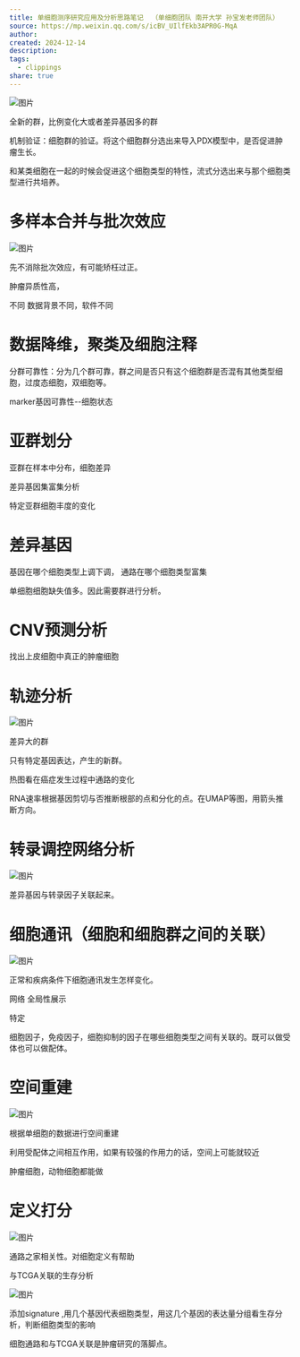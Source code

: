 ```yaml
---
title: 单细胞测序研究应用及分析思路笔记  （单细胞团队 南开大学 孙宝发老师团队）
source: https://mp.weixin.qq.com/s/icBV_UIlfEkb3APR0G-MqA
author: 
created: 2024-12-14
description: 
tags:
  - clippings
share: true
---
```

![图片](https://mmbiz.qpic.cn/mmbiz_png/hj3dVRve41C4iaLBPnM9pZiaJgNQYc1nRfX6wEgc2akhaZZia94JXGiaQXUTC45IvN011GlT08rJUFAol9GJ2KzibwA/640?wx_fmt=png&from=appmsg&tp=webp&wxfrom=5&wx_lazy=1&wx_co=1)

全新的群，比例变化大或者差异基因多的群

机制验证：细胞群的验证。将这个细胞群分选出来导入PDX模型中，是否促进肿瘤生长。

和某类细胞在一起的时候会促进这个细胞类型的特性，流式分选出来与那个细胞类型进行共培养。

# 多样本合并与批次效应

![图片](https://mmbiz.qpic.cn/mmbiz_png/hj3dVRve41C4iaLBPnM9pZiaJgNQYc1nRf2AcNUVWe73vUsHgpTrDwk3KLtXPiaxnzebZr2eq4ksBSvXpT1Bwrz9w/640?wx_fmt=png&from=appmsg&tp=webp&wxfrom=5&wx_lazy=1&wx_co=1)

先不消除批次效应，有可能矫枉过正。

肿瘤异质性高，

不同 数据背景不同，软件不同

# 数据降维，聚类及细胞注释

分群可靠性：分为几个群可靠，群之间是否只有这个细胞群是否混有其他类型细胞，过度态细胞，双细胞等。

marker基因可靠性--细胞状态

# 亚群划分

亚群在样本中分布，细胞差异

差异基因集富集分析

特定亚群细胞丰度的变化

# 差异基因

基因在哪个细胞类型上调下调， 通路在哪个细胞类型富集

单细胞细胞缺失值多。因此需要群进行分析。

# CNV预测分析

找出上皮细胞中真正的肿瘤细胞

# 轨迹分析

![图片](https://mmbiz.qpic.cn/mmbiz_png/hj3dVRve41C4iaLBPnM9pZiaJgNQYc1nRfDibx1oiaASRpia2KLD9uMF06t9ZOxCpfCnu7GzF1elhfHcjhy8vvjy1dg/640?wx_fmt=png&from=appmsg&tp=webp&wxfrom=5&wx_lazy=1&wx_co=1)

差异大的群

只有特定基因表达，产生的新群。

热图看在癌症发生过程中通路的变化

RNA速率根据基因剪切与否推断根部的点和分化的点。在UMAP等图，用箭头推断方向。

# 转录调控网络分析

![图片](https://mmbiz.qpic.cn/mmbiz_png/hj3dVRve41C4iaLBPnM9pZiaJgNQYc1nRfSiclu1BsD3blLicn1Mjbb0TPIeZKL00eUYK0SPe9qm21nodlzibpshskQ/640?wx_fmt=png&from=appmsg&tp=webp&wxfrom=5&wx_lazy=1&wx_co=1)

差异基因与转录因子关联起来。

# 细胞通讯（细胞和细胞群之间的关联）

![图片](https://mmbiz.qpic.cn/mmbiz_png/hj3dVRve41C4iaLBPnM9pZiaJgNQYc1nRfx89GsaySoGeGoOSXh9cns5Nj7F9vQFotZ722Z7hNW08H5kTjkibx4xg/640?wx_fmt=png&from=appmsg&tp=webp&wxfrom=5&wx_lazy=1&wx_co=1)

正常和疾病条件下细胞通讯发生怎样变化。

网络 全局性展示

特定

细胞因子，免疫因子，细胞抑制的因子在哪些细胞类型之间有关联的。既可以做受体也可以做配体。

# 空间重建

![图片](https://mmbiz.qpic.cn/mmbiz_png/hj3dVRve41C4iaLBPnM9pZiaJgNQYc1nRfyybnXGdtI5zXPVzuHLOJVstkANd0Q2oG9bPPSCJvtbr1GBJpEgiaubQ/640?wx_fmt=png&from=appmsg&tp=webp&wxfrom=5&wx_lazy=1&wx_co=1)

根据单细胞的数据进行空间重建

利用受配体之间相互作用，如果有较强的作用力的话，空间上可能就较近

肿瘤细胞，动物细胞都能做

# 定义打分

![图片](https://mmbiz.qpic.cn/mmbiz_png/hj3dVRve41C4iaLBPnM9pZiaJgNQYc1nRf3ID9Wg6B7iah559vbXS0qxdf81pGJ2icqKh2TnSibWKojXueCnh51qmicw/640?wx_fmt=png&from=appmsg&tp=webp&wxfrom=5&wx_lazy=1&wx_co=1)

通路之家相关性。对细胞定义有帮助

与TCGA关联的生存分析

![图片](https://mmbiz.qpic.cn/mmbiz_png/hj3dVRve41C4iaLBPnM9pZiaJgNQYc1nRfuicExQw3S2yqsjxOheSlhnADFX6r7UtcVPs0W9E9tNzS5AiakOFkvsew/640?wx_fmt=png&from=appmsg&tp=webp&wxfrom=5&wx_lazy=1&wx_co=1)

添加signature ,用几个基因代表细胞类型，用这几个基因的表达量分组看生存分析，判断细胞类型的影响

细胞通路和与TCGA关联是肿瘤研究的落脚点。
